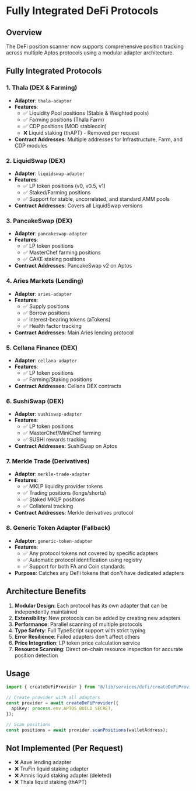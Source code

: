 # Fully Integrated DeFi Protocols

## Overview

The DeFi position scanner now supports comprehensive position tracking across multiple Aptos protocols using a modular adapter architecture.

## Fully Integrated Protocols

### 1. **Thala** (DEX & Farming)

- **Adapter**: `thala-adapter`
- **Features**:
  - ✅ Liquidity Pool positions (Stable & Weighted pools)
  - ✅ Farming positions (Thala Farm)
  - ✅ CDP positions (MOD stablecoin)
  - ❌ Liquid staking (thAPT) - Removed per request
- **Contract Addresses**: Multiple addresses for Infrastructure, Farm, and CDP modules

### 2. **LiquidSwap** (DEX)

- **Adapter**: `liquidswap-adapter`
- **Features**:
  - ✅ LP token positions (v0, v0.5, v1)
  - ✅ Staked/Farming positions
  - ✅ Support for stable, uncorrelated, and standard AMM pools
- **Contract Addresses**: Covers all LiquidSwap versions

### 3. **PancakeSwap** (DEX)

- **Adapter**: `pancakeswap-adapter`
- **Features**:
  - ✅ LP token positions
  - ✅ MasterChef farming positions
  - ✅ CAKE staking positions
- **Contract Addresses**: PancakeSwap v2 on Aptos

### 4. **Aries Markets** (Lending)

- **Adapter**: `aries-adapter`
- **Features**:
  - ✅ Supply positions
  - ✅ Borrow positions
  - ✅ Interest-bearing tokens (aTokens)
  - ✅ Health factor tracking
- **Contract Addresses**: Main Aries lending protocol

### 5. **Cellana Finance** (DEX)

- **Adapter**: `cellana-adapter`
- **Features**:
  - ✅ LP token positions
  - ✅ Farming/Staking positions
- **Contract Addresses**: Cellana DEX contracts

### 6. **SushiSwap** (DEX)

- **Adapter**: `sushiswap-adapter`
- **Features**:
  - ✅ LP token positions
  - ✅ MasterChef/MiniChef farming
  - ✅ SUSHI rewards tracking
- **Contract Addresses**: SushiSwap on Aptos

### 7. **Merkle Trade** (Derivatives)

- **Adapter**: `merkle-trade-adapter`
- **Features**:
  - ✅ MKLP liquidity provider tokens
  - ✅ Trading positions (longs/shorts)
  - ✅ Staked MKLP positions
  - ✅ Collateral tracking
- **Contract Addresses**: Merkle derivatives protocol

### 8. **Generic Token Adapter** (Fallback)

- **Adapter**: `generic-token-adapter`
- **Features**:
  - ✅ Any protocol tokens not covered by specific adapters
  - ✅ Automatic protocol identification using registry
  - ✅ Support for both FA and Coin standards
- **Purpose**: Catches any DeFi tokens that don't have dedicated adapters

## Architecture Benefits

1. **Modular Design**: Each protocol has its own adapter that can be independently maintained
2. **Extensibility**: New protocols can be added by creating new adapters
3. **Performance**: Parallel scanning of multiple protocols
4. **Type Safety**: Full TypeScript support with strict typing
5. **Error Resilience**: Failed adapters don't affect others
6. **Price Integration**: LP token price calculation service
7. **Resource Scanning**: Direct on-chain resource inspection for accurate position detection

## Usage

```typescript
import { createDeFiProvider } from "@/lib/services/defi/createDeFiProvider";

// Create provider with all adapters
const provider = await createDeFiProvider({
  apiKey: process.env.APTOS_BUILD_SECRET,
});

// Scan positions
const positions = await provider.scanPositions(walletAddress);
```

## Not Implemented (Per Request)

- ❌ Aave lending adapter
- ❌ TruFin liquid staking adapter
- ❌ Amnis liquid staking adapter (deleted)
- ❌ Thala liquid staking (thAPT)
